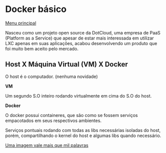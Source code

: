 # Docker básico

[Menu principal](https://github.com/operandbr/operand-is-cool/blob/master/README.md#conteúdo-proposto)

Nasceu como um projeto open source da DotCloud, uma empresa de PaaS (Platform as a Service) que apesar de estar mais interessada em utilizar LXC apenas em suas aplicações,
acabou desenvolvendo um produto que foi muito bem aceito pelo mercado.

## Host X Máquina Virtual (VM) X Docker

O host é o computador. (nenhuma novidade)

**VM**

Um segundo S.O inteiro rodando virtualmente em cima do S.O do host.

**Docker**

O docker possui containeres, que são como se fossem serviços empacotados em seus respectivos ambientes.

Serviços pontuais rodando com todas as libs necessárias isoladas do host, porém, compartilhando o kernel do host e algumas libs quando necessário.

[Uma imagem vale mais que mil palavras](https://raw.githubusercontent.com/operandbr/operand-is-cool/master/Docker-basico/images/dockervsvm.png)
